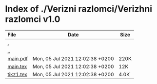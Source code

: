 # Index of ./Verizni razlomci/Verizhni razlomci v1.0

File | Date | Size
:--- | --- | ---
[.](.) | |
[..](..) | |
[main.pdf](main.pdf) | Mon, 05 Jul 2021 12:02:38 +0200 | 220K
[main.tex](main.tex) | Mon, 05 Jul 2021 12:02:38 +0200 | 12K
[tikz1.tex](tikz1.tex) | Mon, 05 Jul 2021 12:02:38 +0200 | 4.0K
